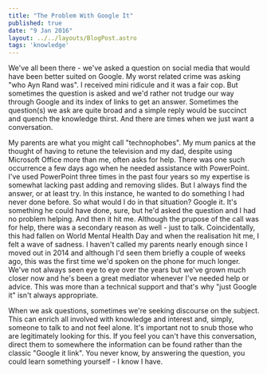 ```yaml
---
title: "The Problem With Google It"
published: true
date: "9 Jan 2016"
layout: ../../layouts/BlogPost.astro
tags: 'knowledge'
---
```


We've all been there - we've asked a question on social media that would have been better suited on Google. My worst related crime was asking "who Ayn Rand was". I received mini ridicule and it was a fair cop. But sometimes the question is asked and we'd rather not trudge our way through Google and its index of links to get an answer. Sometimes the question(s) we ask are quite broad and a simple reply would be succinct and quench the knowledge thirst. And there are times when we just want a conversation.

My parents are what you might call "technophobes". My mum panics at the thought of having to retune the television and my dad, despite using Microsoft Office more than me, often asks for help. There was one such occurrence a few days ago when he needed assistance with PowerPoint. I've used PowerPoint three times in the past four years so my expertise is somewhat lacking past adding and removing slides. But I always find the answer, or at least try. In this instance, he wanted to do something I had never done before. So what would I do in that situation? Google it. It's something he could have done, sure, but he'd asked the question and I had no problem helping. And then it hit me. Although the prupose of the call was for help, there was a secondary reason as well - just to talk. Coincidentally, this had fallen on World Mental Health Day and when the realisation hit me, I felt a wave of sadness. I haven't called my parents nearly enough since I moved out in 2014 and although I'd seen them briefly a couple of weeks ago, this was the first time we'd spoken on the phone for much longer. We've not always seen eye to eye over the years but we've grown much closer now and he's been a great mediator whenever I've needed help or advice. This was more than a technical support and that's why "just Google it" isn't always appropriate.

When we ask questions, sometimes we're seeking discourse on the subject. This can enrich all involved with knowledge and interest and, simply, someone to talk to and not feel alone. It's important not to snub those who are legitimately looking for this. If you feel you can't have this conversation, direct them to somewhere the information can be found rather than the classic "Google it link". You never know, by answering the question, you could learn something yourself - I know I have.
